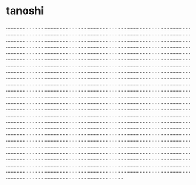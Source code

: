 # tanoshi

...............................................................................................................................................................................................................................................................................................................................................................................................................................................................................................................................................................................................................................................................................................................................................................................................................................................................................................................................................................................................................................................................................................................................................................................................................................................................................................................................................................................................................................................................................................................................................................................................................................................................................................................................................................................................................................................................................................................................................................................................................................................................................................................................................................................................................................................................................................................................................................................................................................................................................................................................................................................................................................................................................................................................................................................................................................................................................................................................................................................................................................................................................................................................................................................